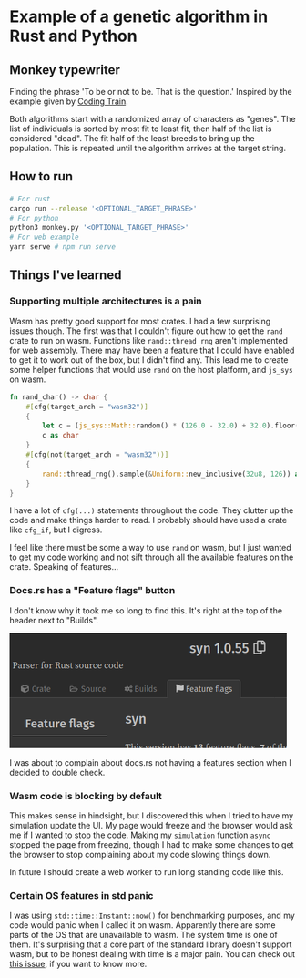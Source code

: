 # Example of a genetic algorithm in Rust and Python

## Monkey typewriter

Finding the phrase 'To be or not to be. That is the question.' Inspired by the example given by [Coding Train](https://www.youtube.com/watch?v=9zfeTw-uFCw). 

Both algorithms start with a randomized array of characters as "genes". The list of individuals is sorted by most fit to least fit, then half of the list is considered "dead". The fit half of the least breeds to bring up the population. This is repeated until the algorithm arrives at the target string.

## How to run

```bash
# For rust
cargo run --release '<OPTIONAL_TARGET_PHRASE>'
# For python
python3 monkey.py '<OPTIONAL_TARGET_PHRASE>'
# For web example
yarn serve # npm run serve
```

## Things I've learned

### Supporting multiple architectures is a pain

Wasm has pretty good support for most crates. I had a few surprising issues though. The first was that I couldn't figure out how to get the `rand` crate to run on wasm. Functions like `rand::thread_rng` aren't implemented for web assembly. There may have been a feature that I could have enabled to get it to work out of the box, but I didn't find any. This lead me to create some helper functions that would use `rand` on the host platform, and `js_sys` on wasm.

```rust
fn rand_char() -> char {
    #[cfg(target_arch = "wasm32")]
    {
        let c = (js_sys::Math::random() * (126.0 - 32.0) + 32.0).floor() as u8;
        c as char
    }
    #[cfg(not(target_arch = "wasm32"))]
    {
        rand::thread_rng().sample(&Uniform::new_inclusive(32u8, 126)) as char
    }
}
```

I have a lot of `cfg(...)` statements throughout the code. They clutter up the code and make things harder to read. I probably should have used a crate like `cfg_if`, but I digress.

I feel like there must be some a way to use `rand` on wasm, but I just wanted to get my code working and not sift through all the available features on the crate. Speaking of features...

### Docs.rs has a "Feature flags" button

I don't know why it took me so long to find this. It's right at the top of the header next to "Builds".

![./screenshot_features.png](./screenshot_features.png)

I was about to complain about docs.rs not having a features section when I decided to double check.

### Wasm code is blocking by default

This makes sense in hindsight, but I discovered this when I tried to have my simulation update the UI. My page would freeze and the browser would ask me if I wanted to stop the code. Making my `simulation` function `async` stopped the page from freezing, though I had to make some changes to get the browser to stop complaining about my code slowing things down.

In future I should create a web worker to run long standing code like this.

### Certain OS features in std panic

I was using `std::time::Instant::now()` for benchmarking purposes, and my code would panic when I called it on wasm. Apparently there are some parts of the OS that are unavailable to wasm. The system time is one of them. It's surprising that a core part of the standard library doesn't support wasm, but to be honest dealing with time is a major pain. You can check out [this issue](https://github.com/rust-lang/rust/issues/48564), if you want to know more.